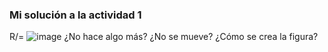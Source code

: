 ### Mi solución a la actividad 1

R/= ![image](https://github.com/user-attachments/assets/06c7ddf8-348a-4049-adb5-31d3efe354f7)
¿No hace algo más?
¿No se mueve?
¿Cómo se crea la figura?

